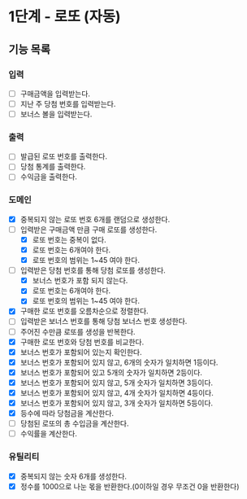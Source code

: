 # 1단계 - 로또 (자동)

## 기능 목록

### 입력
- [ ] 구매금액을 입력받는다.
- [ ] 지난 주 당첨 번호를 입력받는다.
- [ ] 보너스 볼을 입력받는다.

### 출력
- [ ] 발급된 로또 번호를 출력한다.
- [ ] 당첨 통계를 출력한다.
- [ ] 수익금을 출력한다.

### 도메인
- [x] 중복되지 않는 로또 번호 6개를 랜덤으로 생성한다.
- [ ] 입력받은 구매금액 만큼 구매 로또를 생성한다.
  - [x] 로또 번호는 중복이 없다.
  - [x] 로또 번호는 6개여야 한다.
  - [x] 로또 번호의 범위는 1~45 여야 한다.
- [ ] 입력받은 당첨 번호를 통해 당첨 로또를 생성한다.
  - [x] 보너스 번호가 포함 되지 않는다. 
  - [x] 로또 번호는 6개여야 한다.
  - [x] 로또 번호의 범위는 1~45 여야 한다.
- [x] 구매한 로또 번호를 오름차순으로 정렬한다.
- [ ] 입력받은 보너스 번호를 통해 당첨 보너스 번호 생성한다.
- [ ] 주어진 수만큼 로또를 생성을 반복한다.
- [x] 구매한 로또 번호와 당첨 번호를 비교한다.
- [x] 보너스 번호가 포함되어 있는지 확인한다.
- [x] 보너스 번호가 포함되어 있지 않고, 6개의 숫자가 일치하면 1등이다.
- [x] 보너스 번호가 포함되어 있고 5개의 숫자가 일치하면 2등이다.
- [x] 보너스 번호가 포함되어 있지 않고, 5개 숫자가 일치하면 3등이다.
- [x] 보너스 번호가 포함되어 있지 않고, 4개 숫자가 일치하면 4등이다.
- [x] 보너스 번호가 포함되어 있지 않고, 3개 숫자가 일치하면 5등이다.
- [x] 등수에 따라 당첨금을 계산한다.
- [ ] 당첨된 로또의 총 수입금을 계산한다.
- [ ] 수익률을 계산한다.

### 유틸리티
- [x] 중복되지 않는 숫자 6개를 생성한다.
- [x] 정수를 1000으로 나눈 몫을 반환한다.(0이하일 경우 무조건 0을 반환한다)